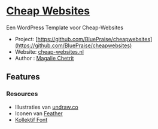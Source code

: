 # [Cheap Websites](http://cheap-websites.nl)

Een WordPress Template voor Cheap-Websites

-   Project: [https://github.com/BluePraise/cheapwebsites](https://github.com/BluePraise/cheapwebsites)
-   Website: [cheap-websites.nl](https://cheap-websites.nl)
-   Author : [Magalie Chetrit](https://magalielinda.me)


## Features

### Resources

-   Illustraties van [undraw.co](https://undraw.co/)
-   Iconen van [Feather](https://feathericons.com/)
-   [Kollektif Font](https://www.dafontfree.io/kollektif-typeface/)

